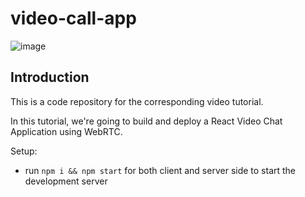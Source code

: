 # video-call-app
![image](https://github.com/Jaiminkapopara/video-call-app/assets/88267997/ea1208e2-1891-4252-ac64-fabf9b3e5a1d)


## Introduction
This is a code repository for the corresponding video tutorial. 

In this tutorial, we're going to build and deploy a React Video Chat Application using WebRTC.

Setup:
- run ```npm i && npm start``` for both client and server side to start the development server
